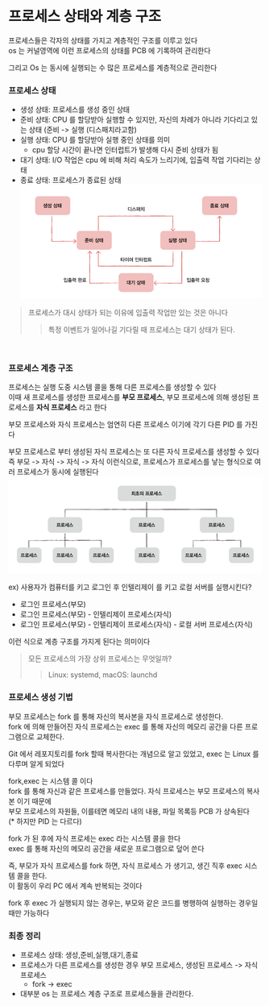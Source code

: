 # 프로세스 상태와 계층 구조
프로세스들은 각자의 상태를 가지고 계층적인 구조를 이루고 있다 <br>
os 는 커널영역에 이런 프로세스의 상태를 PCB 에 기록하여 관리한다 <br>

그리고 Os 는 동시에 실행되는 수 많은 프로세스를 계층적으로 관리한다 <br>

### 프로세스 상태
- 생성 상태: 프로세스를 생성 중인 상태
- 준비 상태: CPU 를 할당받아 실행할 수 있지만, 자신의 차례가 아니라 기다리고 있는 상태 (준비 -> 실행 (디스패치라고함)
- 실행 상태: CPU 를 할당받아 실행 중인 상태를 의미
  - cpu 할당 시간이 끝나면 인터럽트가 발생해 다시 준비 상태가 됨
- 대기 상태: I/O 작업은 cpu 에 비해 처리 속도가 느리기에, 입출력 작업 기다리는 상태
- 종료 상태: 프로세스가 종료된 상태
![img_1.png](img/img_1.png)<br>

> 프로세스가 대시 상태가 되는 이유에 입출력 작업만 있는 것은 아니다
> > 특정 이벤트가 일어나길 기다릴 때 프로세스는 대기 상태가 된다.

<br>

### 프로세스 계층 구조
프로세스는 실행 도중 시스템 콜을 통해 다른 프로세스를 생성할 수 있다 <br>
이때 새 프로세스를 생성한 프로세스를 **부모 프로세스**, 부모 프로세스에 의해 생성된 프로세스를 **자식 프로세스** 라고 한다 <br>

부모 프로세스와 자식 프로세스는 엄연히 다른 프로세스 이기에 각기 다른 PID 를 가진다 <br>

부모 프로세스로 부터 생성된 자식 프로세스는 또 다른 자식 프로세스를 생성할 수 있다 <br>
즉 부모 -> 자식 -> 자식 -> 자식 이런식으로, 프로세스가 프로세스를 낳는 형식으로 여러 프로세스가 동시에 실행된다 <br>
![img_2.png](img/img_2.png)<br>

ex) 사용자가 컴퓨터를 키고 로그인 후 인텔리제이 를 키고 로컬 서버를 실행시킨다? 
- 로그인 프로세스(부모)
- 로그인 프로세스(부모) - 인텔리제이 프로세스(자식)
- 로그인 프로세스(부모) - 인텔리제이 프로세스(자식) - 로컬 서버 프로세스(자식)

이런 식으로 계층 구조를 가지게 된다는 의미이다 <br>

> 모든 프로세스의 가장 상위 프로세스는 무엇일까?
> > Linux: systemd, macOS: launchd

### 프로세스 생성 기법
부모 프로세스는 fork 를 통해 자신의 복사본을 자식 프로세스로 생성한다.<br>
fork 에 의해 만들어진 자식 프로세스는 exec 를 통해 자신의 메모리 공간을 다른 프로그램으로 교체한다. <br>

Git 에서 레포지토리를 fork 할때 복사한다는 개념으로 알고 있었고, exec 는 Linux 를 다루며 알게 되었다 <br>

fork,exec 는 시스템 콜 이다 <br>
fork 를 통해 자신과 같은 프로세스를 만들었다. 자식 프로세스는 부모 프로세스의 복사본 이기 때문에 <br>
부모 프로세스의 자원들, 이를테면 메모리 내의 내용, 파일 목록등 PCB 가 상속된다 <br>
(* 하지만 PID 는 다르다)<br>

fork 가 된 후에 자식 프로세는 exec 라는 시스템 콜을 한다 <br>
exec 를 통해 자신의 메모리 공간을 새로운 프로그램으로 덮어 쓴다 <br>

즉, 부모가 자식 프로세스를 fork 하면, 자식 프로세스 가 생기고, 생긴 직후 exec 시스템 콜을 한다. <br>
이 활동이 우리 PC 에서 계속 반복되는 것이다 <br>

fork 후 exec 가 실행되지 않는 경우는, 부모와 같은 코드를 병행하여 실행하는 경우일 때만 가능하다 <br>


### 최종 정리
- 프로세스 상태: 생성,준비,실행,대기,종료
- 프로세스가 다른 프로세스를 생성한 경우 부모 프로세스, 생성된 프로세스 -> 자식 프로세스
  - fork -> exec
- 대부분 os 는 프로세스 계층 구조로 프로세스들을 관리한다.